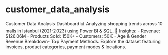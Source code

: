 # customer_data_analysis
Customer Data Analysis Dashboard  📊  Analyzing shopping trends across 10 malls in Istanbul (2021-2023) using Power BI &amp; SQL.    🔹 Insights:  - Revenue: $126.06M   - Products Sold: 150K+ - Customers: 50K - Age &amp; Gender Revenue Breakdown- Top Payment Methods. Explore the dataset featuring invoices, product categories, payment modes &amp; locations.
